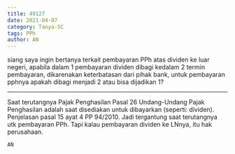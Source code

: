 ```yaml
---
title: 49127
date: 2021-04-07
category: Tanya-SC
tags: PPh
author: AN
---
```


siang saya ingin bertanya terkait pembayaran PPh atas dividen ke luar negeri, apabila dalam 1 pembayaran dividen dibagi kedalam 2 termin pembayaran, dikarenakan keterbatasan dari pihak bank, untuk pembayaran pphnya apakah dibagi menjadi 2 atau bisa dijadikan 1?

---

Saat terutangnya Pajak Penghasilan Pasal 26 Undang-Undang Pajak Penghasilan adalah saat disediakan untuk dibayarkan (seperti: dividen). Penjelasan pasal 15 ayat 4 PP 94/2010. Jadi tergantung saat terutangnya utk pembayaran PPh. Tapi kalau pembayaran dividen ke LNnya, itu hak perusahaan.

`AN`
